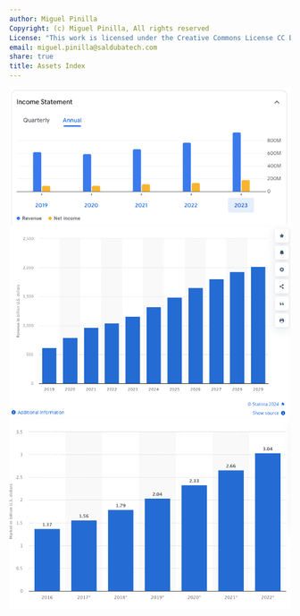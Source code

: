 ```yaml
---
author: Miguel Pinilla
Copyright: (c) Miguel Pinilla, All rights reserved
License: "This work is licensed under the Creative Commons License CC BY-NC-SA 4.0: https://creativecommons.org/licenses/by-nc-sa/4.0/"
email: miguel.pinilla@saldubatech.com
share: true
title: Assets Index
---
```



![Manhattan Associates Revenue and Income](manhattan_sales.png)
![Statista e-commerce US Revenue](statista-us-retail-sales.png)
![Statista wms market](statista-wms-market.png)
